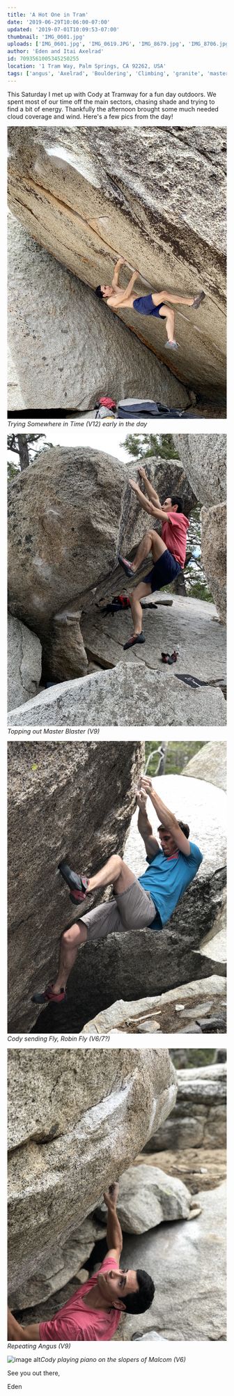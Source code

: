 ```yaml
---
title: 'A Hot One in Tram'
date: '2019-06-29T10:06:00-07:00'
updated: '2019-07-01T10:09:53-07:00'
thumbnail: 'IMG_0601.jpg'
uploads: ['IMG_0601.jpg', 'IMG_0619.JPG', 'IMG_8679.jpg', 'IMG_8706.jpg', 'IMG_8710.jpg']
author: 'Eden and Itai Axelrad'
id: 7093561005345250255
location: '1 Tram Way, Palm Springs, CA 92262, USA'
tags: ['angus', 'Axelrad', 'Bouldering', 'Climbing', 'granite', 'master blaster', 'somewhere in time', 'Tramway']
---
```

This Saturday I met up with Cody at Tramway for a fun day outdoors. We spent most of our time off the main sectors, chasing shade and trying to find a bit of energy. Thankfully the afternoon brought some much needed cloud coverage and wind. Here's a few pics from the day!

![image alt](uploads/IMG_0601.jpg)*Trying Somewhere in Time (V12) early in the day*

![image alt](uploads/IMG_0619.JPG)*Topping out Master Blaster (V9)*

![image alt](uploads/IMG_8679.jpg)*Cody sending Fly, Robin Fly (V6/7?)*

![image alt](uploads/IMG_8706.jpg)*Repeating Angus (V9)*

![image alt](uploads/IMG_8710.jpg)*Cody playing piano on the slopers of Malcom (V6)*

See you out there,

Eden
